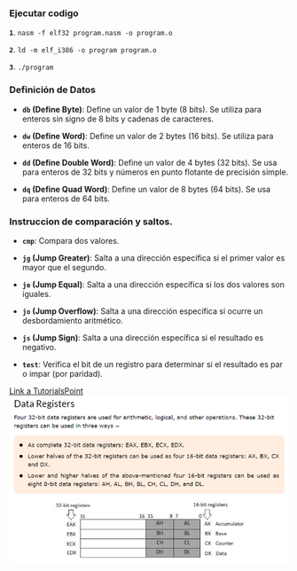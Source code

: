 ### Ejecutar codigo
**`1`**. ```nasm -f elf32 program.nasm -o program.o```  

**`2`**. ```ld -m elf_i386 -o program program.o```  

**`3`**. ```./program```  


### Definición de Datos

- **`db` (Define Byte)**: Define un valor de 1 byte (8 bits). Se utiliza para enteros sin signo de 8 bits y cadenas de caracteres.

- **`dw` (Define Word)**: Define un valor de 2 bytes (16 bits). Se utiliza para enteros de 16 bits.

- **`dd` (Define Double Word)**: Define un valor de 4 bytes (32 bits). Se usa para enteros de 32 bits y números en punto flotante de precisión simple.

- **`dq` (Define Quad Word)**: Define un valor de 8 bytes (64 bits). Se usa para enteros de 64 bits.


### Instruccion de comparación y saltos. 

- **`cmp`**: Compara dos valores.
  
- **`jg` (Jump Greater)**: Salta a una dirección específica si el primer valor es mayor que el segundo.

- **`je` (Jump Equal)**: Salta a una dirección específica si los dos valores son iguales.

- **`jo` (Jump Overflow)**: Salta a una dirección específica si ocurre un desbordamiento aritmético.

- **`js` (Jump Sign)**: Salta a una dirección específica si el resultado es negativo.

- **`test`**: Verifica el bit de un registro para determinar si el resultado es par o impar (por paridad).

[Link a TutorialsPoint](https://www.tutorialspoint.com/assembly_programming/assembly_registers.htm)
![alt text](image.png)
